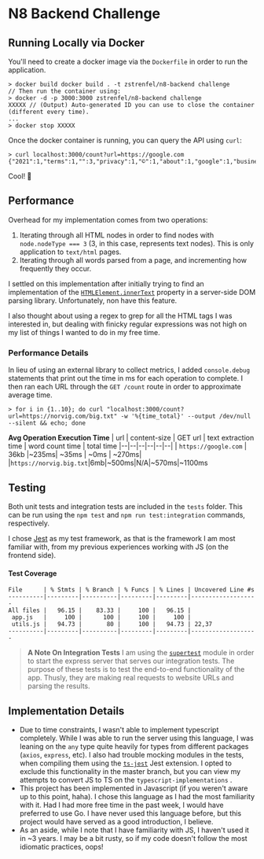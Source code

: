 
# N8 Backend Challenge

## Running Locally via Docker
You'll need to create a docker image via the `Dockerfile` in order to run the application.
```
> docker build docker build . -t zstrenfel/n8-backend challenge
// Then run the container using:
> docker -d -p 3000:3000 zstrenfel/n8-backend challenge
XXXXX // (Output) Auto-generated ID you can use to close the container (different every time).
...
> docker stop XXXXX
```
Once the docker container is running, you can query the API using `curl`:
```
> curl localhost:3000/count?url=https://google.com
{"2021":1,"terms":1,"":3,"privacy":1,"©":1,"about":1,"google":1,"business":1,"solutions":1,"advertising�programs":1,"a":2,"virtual":1,"hike":1,"for":1,"all":1,"walkers":1,"take":1,"journey":1,"through":1,"the":1,"camino":1,"de":1,"santiago":1,"advanced":1,"search":2,"sign":1,"in":1,"|":2,"settings":1,"web":1,"history":1,"»":1,"more":1,"drive":1,"gmail":1,"news":1,"youtube":1,"play":1,"maps":1,"images":1}%
```
Cool! 🤠

## Performance
Overhead for my implementation comes from two operations:

1. Iterating through all HTML nodes in order to find nodes with `node.nodeType === 3` (3, in this case, represents text nodes). This is only application to `text/html` pages.
2. Iterating through all words parsed from a page, and incrementing how frequently they occur.

I settled on this implementation after initially trying to find an implementation of the [`HTMLElement.innerText`](https://developer.mozilla.org/en-US/docs/Web/API/HTMLElement/innerText) property in a server-side DOM parsing library. Unfortunately, non have this feature.

I also thought about using a regex to grep for all the HTML tags I was interested in, but dealing with finicky regular expressions was not high on my list of things I wanted to do in my free time.

### Performance Details
In lieu of using an external library to collect metrics, I added `console.debug` statements that print out the time in ms for each operation to complete. I then ran each URL through the `GET /count` route in order to approximate average time.
```
> for i in {1..10}; do curl "localhost:3000/count?url=https://norvig.com/big.txt" -w '%{time_total}' --output /dev/null --silent && echo; done
```
**Avg Operation Execution Time**
| url | content-size | GET url | text extraction time | word count time | total time
|--|--|--|--|--|--|
| `https://google.com` | 36kb |~235ms| ~35ms | ~0ms | ~270ms|
|`https://norvig.big.txt`|6mb|~500ms|N/A|~570ms|~1100ms

## Testing
Both unit tests and integration tests are included in the `tests` folder. This can be run using the `npm test` and `npm run test:integration` commands, respectively.

I chose [Jest](https://jestjs.io/) as my test framework, as that is the framework I am most familiar with, from my previous experiences working with JS (on the frontend side).

#### Test Coverage
```----------|---------|----------|---------|---------|-------------------
File      | % Stmts | % Branch | % Funcs | % Lines | Uncovered Line #s
----------|---------|----------|---------|---------|-------------------
All files |   96.15 |    83.33 |     100 |   96.15 |
 app.js   |     100 |      100 |     100 |     100 |
 utils.js |   94.73 |       80 |     100 |   94.73 | 22,37
----------|---------|----------|---------|---------|-------------------
```


> **A Note On Integration Tests**
I am using the [`supertest`](https://github.com/visionmedia/supertest) module in order to start the express server that serves our integration tests. The purpose of these tests is to test the end-to-end functionality of the app. Thusly, they are making real requests to website URLs and parsing the results.

## Implementation Details
- Due to time constraints, I wasn't able to implement typescript completely. While I was able to run the server using this language, I was leaning on the `any` type quite heavily for types from different packages (`axios`, `express`, etc). I also had trouble mocking modules in the tests, when compiling them using the [`ts-jest`](https://github.com/kulshekhar/ts-jest) Jest extension. I opted to exclude this functionality in the master branch, but you can view my attempts to convert JS to TS on the `typescript-implementations` .
- This project has been implemented in Javascript (if you weren't aware up to this point, haha). I chose this language as I had the most familiarity with it. Had I had more free time in the past week, I would have preferred to use Go. I have never used this language before, but this project would have served as a good introduction, I believe.
- As an aside, while I note that I have familiarity with JS, I haven't used it in ~3 years. I may be a bit rusty, so if my code doesn't follow the most idiomatic practices, oops!

 


